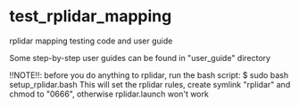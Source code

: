 # test_rplidar_mapping
rplidar mapping testing code and user guide

Some step-by-step user guides can be found in "user_guide" directory

!!NOTE!!: before you do anything to rplidar, run the bash script:
$ sudo bash setup_rplidar.bash
This will set the rplidar rules, create symlink "rplidar" and chmod to "0666", otherwise rplidar.launch won't work
